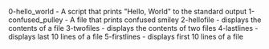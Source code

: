 0-hello_world - A script that prints "Hello, World" to the standard output
1-confused_pulley - A file that prints confused smiley
2-hellofile - displays the contents of a file
3-twofiles - displays the contents of two files
4-lastlines - displays last 10 lines of a file
5-firstlines - displays first 10 lines of a file
